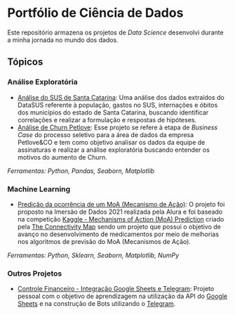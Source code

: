 # **Portfólio de Ciência de Dados**
Este repositório armazena os projetos de *Data Science* desenvolvi durante a minha jornada no mundo dos dados.

## **Tópicos**

### **Análise Exploratória**
- [Análise do SUS de Santa Catarina](SUS_SC-Analise/): Uma análise dos dados extraídos do DataSUS referente à população, gastos no SUS, internações e óbitos dos municípios do estado de Santa Catarina, buscando identificar correlações e realizar a formulação e respostas de hipóteses.
- [Análise de Churn Petlove](Petlove_Churn-Analise/): Esse projeto se refere à etapa de *Business Case* do processo seletivo para a área de dados da empresa Petlove&CO e tem como objetivo analisar os dados da equipe de assinaturas e realizar a análise exploratória buscando entender os motivos do aumento de Churn.

*Ferramentas: Python, Pandas, Seaborn, Matplotlib*

### **Machine Learning**
- [Predição da ocorrência de um MoA (Mecanismo de Ação)](MoA-Prediction/): O projeto foi proposto na Imersão de Dados 2021 realizada pela Alura e foi baseado na competição [Kaggle - Mechanisms of Action (MoA) Prediction](https://www.kaggle.com/c/lish-moa/overview) criado pela [The Connectivity Map](https://clue.io/) sendo um projeto que possui o objetivo de avanço no desenvolvimento de medicamentos por meio de melhorias nos algoritmos de previsão do MoA (Mecanismos de Ação).

*Ferramentas: Python, Sklearn, Seaborn, Matplotlib, NumPy*

### **Outros Projetos**
- [Controle Financeiro - Integração Google Sheets e Telegram](ControleFinanceiro-Telegram-GoogleSheets/): Projeto pessoal com o objetivo de aprendizagem na utilização da API do [Google Sheets](https://www.google.com/sheets/about/) e na construção de Bots utilizando o [Telegram](https://web.telegram.org).